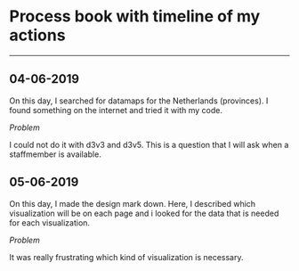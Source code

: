 # Process book with timeline of my actions

---

__04-06-2019__
---
On this day, I searched for datamaps for the Netherlands (provinces). I found
something on the internet and tried it with my code.

*Problem*

I could not do it with d3v3 and d3v5. This is a question that I will ask
when a staffmember is available.

__05-06-2019__
---
On this day, I made the design mark down. Here, I described which visualization will be on each page and i looked for the data that is needed for each visualization.

*Problem*

It was really frustrating which kind of visualization is necessary. 
